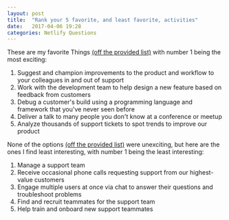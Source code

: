 ```yaml
---
layout: post
title:  "Rank your 5 favorite, and least favorite, activities"
date:   2017-04-06 19:28
categories: Netlify Questions
---
```

These are my favorite Things [(off the provided list)](https://gist.github.com/fool/b0f254ff8c72a5765b6a9138249789d6) with number 1 being the most exciting: 

  1. Suggest and champion improvements to the product and workflow to your colleagues in and out of support
  2. Work with the development team to help design a new feature based on feedback from customers
  3. Debug a customer's build using a programming language and framework that you've never seen before
  4. Deliver a talk to many people you don't know at a conference or meetup
  5. Analyze thousands of support tickets to spot trends to improve our product  
  
  
None of the options [(off the provided list)](https://gist.github.com/fool/b0f254ff8c72a5765b6a9138249789d6) were unexciting, but here are the ones I find least interesting, with number 1 being the least interesting:  

  1. Manage a support team   
  2. Receive occasional phone calls requesting support from our highest-value customers  
  3. Engage multiple users at once via chat to answer their questions and troubleshoot problems 
  4. Find and recruit teammates for the support team  
  5. Help train and onboard new support teammates
